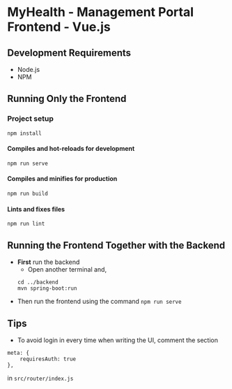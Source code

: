 # MyHealth - Management Portal Frontend - Vue.js

## Development Requirements
- Node.js
- NPM

## Running Only the Frontend
### Project setup
```
npm install
```
#### Compiles and hot-reloads for development
```
npm run serve
```
#### Compiles and minifies for production
```
npm run build
```
#### Lints and fixes files
```
npm run lint
```

## Running the Frontend Together with the Backend
- **First** run the backend
    - Open another terminal and,
    ```
    cd ../backend
    mvn spring-boot:run
    ```
- Then run the frontend using the command `npm run serve`

## Tips
- To avoid login in every time when writing the UI, comment the section 
```
meta: {
    requiresAuth: true
},
```
in `src/router/index.js`